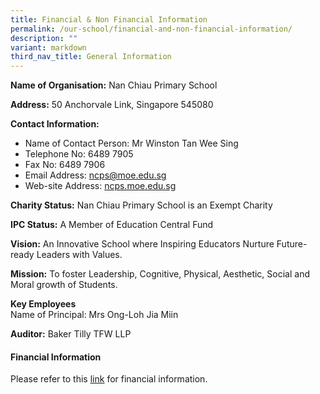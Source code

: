 ```yaml
---
title: Financial & Non Financial Information
permalink: /our-school/financial-and-non-financial-information/
description: ""
variant: markdown
third_nav_title: General Information
---
```

**Name of Organisation:**&nbsp;Nan Chiau Primary School

**Address:**&nbsp;50 Anchorvale Link, Singapore 545080

**Contact Information:**

*   Name of Contact Person:&nbsp;Mr Winston Tan Wee Sing
*   Telephone No:&nbsp;6489 7905
*   Fax No:&nbsp;6489 7906
*   Email Address:&nbsp;ncps@moe.edu.sg
*   Web-site Address:&nbsp;[ncps.moe.edu.sg](http://ncps.moe.edu.sg/)

**Charity Status:**&nbsp;Nan Chiau Primary School is an Exempt Charity

**IPC Status:**&nbsp;A Member of Education Central Fund

**Vision:**&nbsp;An Innovative School where Inspiring Educators Nurture Future-ready Leaders with Values.

**Mission:**&nbsp;To foster Leadership, Cognitive, Physical, Aesthetic, Social and Moral growth of Students.

**Key Employees** <br>
Name of Principal: Mrs Ong-Loh Jia Miin

**Auditor:**&nbsp;Baker Tilly TFW LLP

#### **Financial Information**


Please refer to this&nbsp;[link](/files/Nan_Chiau_Primary_School.pdf)&nbsp;for financial information.